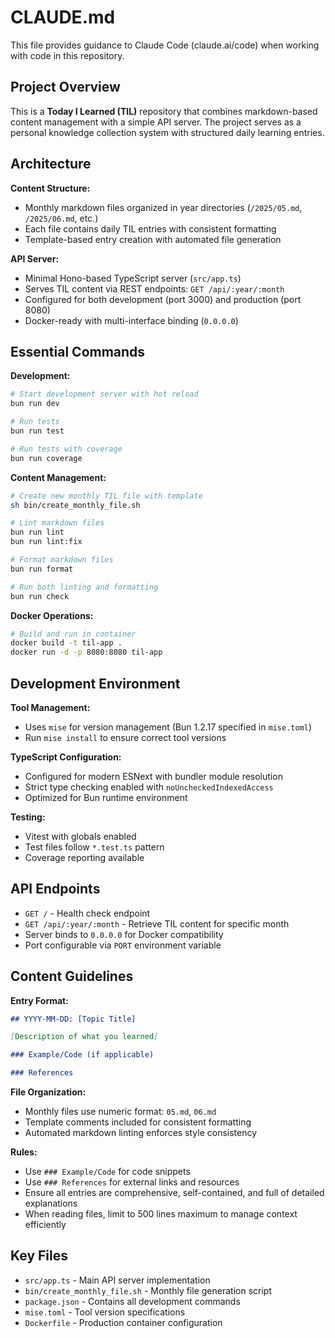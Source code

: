 # CLAUDE.md

This file provides guidance to Claude Code (claude.ai/code) when working with code in this repository.

## Project Overview

This is a **Today I Learned (TIL)** repository that combines markdown-based content management with a simple API server.
The project serves as a personal knowledge collection system with structured daily learning entries.

## Architecture

**Content Structure:**

- Monthly markdown files organized in year directories (`/2025/05.md`, `/2025/06.md`, etc.)
- Each file contains daily TIL entries with consistent formatting
- Template-based entry creation with automated file generation

**API Server:**

- Minimal Hono-based TypeScript server (`src/app.ts`)
- Serves TIL content via REST endpoints: `GET /api/:year/:month`
- Configured for both development (port 3000) and production (port 8080)
- Docker-ready with multi-interface binding (`0.0.0.0`)

## Essential Commands

**Development:**

```bash
# Start development server with hot reload
bun run dev

# Run tests
bun run test

# Run tests with coverage
bun run coverage
```

**Content Management:**

```bash
# Create new monthly TIL file with template
sh bin/create_monthly_file.sh

# Lint markdown files
bun run lint
bun run lint:fix

# Format markdown files
bun run format

# Run both linting and formatting
bun run check
```

**Docker Operations:**

```bash
# Build and run in container
docker build -t til-app .
docker run -d -p 8080:8080 til-app
```

## Development Environment

**Tool Management:**

- Uses `mise` for version management (Bun 1.2.17 specified in `mise.toml`)
- Run `mise install` to ensure correct tool versions

**TypeScript Configuration:**

- Configured for modern ESNext with bundler module resolution
- Strict type checking enabled with `noUncheckedIndexedAccess`
- Optimized for Bun runtime environment

**Testing:**

- Vitest with globals enabled
- Test files follow `*.test.ts` pattern
- Coverage reporting available

## API Endpoints

- `GET /` - Health check endpoint
- `GET /api/:year/:month` - Retrieve TIL content for specific month
- Server binds to `0.0.0.0` for Docker compatibility
- Port configurable via `PORT` environment variable

## Content Guidelines

**Entry Format:**

```markdown
## YYYY-MM-DD: [Topic Title]

[Description of what you learned]

### Example/Code (if applicable)

### References
```

**File Organization:**

- Monthly files use numeric format: `05.md`, `06.md`
- Template comments included for consistent formatting
- Automated markdown linting enforces style consistency

**Rules:**

- Use `### Example/Code` for code snippets
- Use `### References` for external links and resources
- Ensure all entries are comprehensive, self-contained, and full of detailed explanations
- When reading files, limit to 500 lines maximum to manage context efficiently

## Key Files

- `src/app.ts` - Main API server implementation
- `bin/create_monthly_file.sh` - Monthly file generation script
- `package.json` - Contains all development commands
- `mise.toml` - Tool version specifications
- `Dockerfile` - Production container configuration
